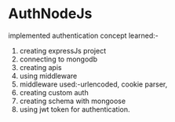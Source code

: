 # AuthNodeJs
implemented authentication 
concept learned:-
1. creating expressJs project
2. connecting to mongodb
3. creating apis
4. using middleware
5. middleware used:-urlencoded, cookie parser,
6. creating custom auth
7. creating schema with mongoose
8. using jwt token for authentication.

